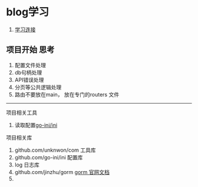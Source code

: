 # blog学习

1. [学习连接](https://eddycjy.com/posts/go/gin/2018-02-11-api-01/)


## 项目开始 思考

1. 配置文件处理
2. db句柄处理
3. API错误处理
4. 分页等公共逻辑处理
5. 路由不要放在main， 放在专门的routers 文件


****

项目相关工具

1. 读取配置[go-ini/ini](https://github.com/go-ini/ini)


项目相关库
1. github.com/unknwon/com  工具库
2. github.com/go-ini/ini    配置库
3. log  日志库
4. github.com/jinzhu/gorm [gorm 官网文档](https://gorm.io/docs/)
5. 

